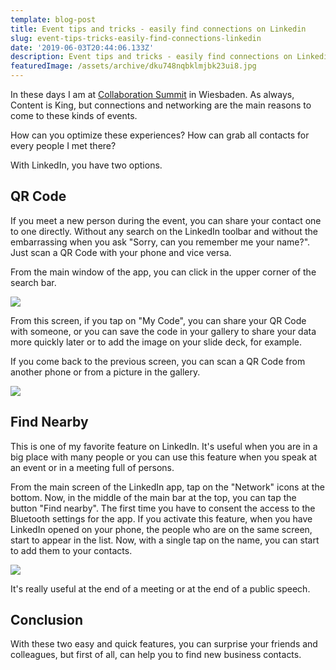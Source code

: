 ```yaml
---
template: blog-post
title: Event tips and tricks - easily find connections on Linkedin
slug: event-tips-tricks-easily-find-connections-linkedin
date: '2019-06-03T20:44:06.133Z'
description: Event tips and tricks - easily find connections on Linkedin
featuredImage: /assets/archive/dku748nqbklmjbk23ui8.jpg
---
```


In these days I am at [Collaboration Summit](https://www.collabsummit.eu/) in Wiesbaden.
As always, Content is King, but connections and networking are the main reasons to come to these kinds of events.

How can you optimize these experiences?
How can grab all contacts for every people I met there?

With LinkedIn, you have two options.

## QR Code

If you meet a new person during the event, you can share your contact one to one directly.
Without any search on the LinkedIn toolbar and without the embarrassing when you ask "Sorry, can you remember me your name?".
Just scan a QR Code with your phone and vice versa.

From the main window of the app, you can click in the upper corner of the search bar.

![](https://thepracticaldev.s3.amazonaws.com/i/ifkk49umgr1fgpa3czr7.png)

From this screen, if you tap on "My Code", you can share your QR Code with someone, or you can save the code in your gallery to share your data more quickly later or to add the image on your slide deck, for example.

If you come back to the previous screen, you can scan a QR Code from another phone or from a picture in the gallery.

![](https://thepracticaldev.s3.amazonaws.com/i/grooyaic89greqr7hf8i.png)


## Find Nearby

This is one of my favorite feature on LinkedIn.
It's useful when you are in a big place with many people or you can use this feature when you speak at an event or in a meeting full of persons.

From the main screen of the LinkedIn app, tap on the "Network" icons at the bottom.
Now, in the middle of the main bar at the top, you can tap the button "Find nearby".
The first time you have to consent the access to the Bluetooth settings for the app.
If you activate this feature, when you have LinkedIn opened on your phone, the people who are on the same screen, start to appear in the list.
Now, with a single tap on the name, you can start to add them to your contacts.

![](https://thepracticaldev.s3.amazonaws.com/i/7lar61scmpb9639ha0hn.png)

It's really useful at the end of a meeting or at the end of a public speech.

## Conclusion

With these two easy and quick features, you can surprise your friends and colleagues, but first of all, can help you to find new business contacts.
